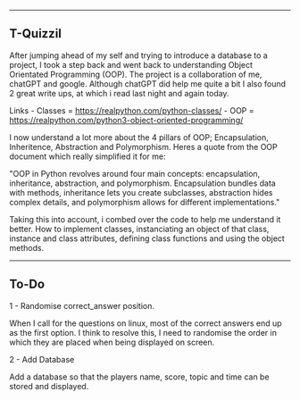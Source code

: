 ---------------------------------------------------------------------------------------------------------------------------------
T-Quizzil
---------------------------------------------------------------------------------------------------------------------------------

After jumping ahead of my self and trying to introduce a database to a project, I took a step back and went back to understanding 
Object Orientated Programming (OOP).
The project is a collaboration of me, chatGPT and google. Although chatGPT did help me quite a bit I also found
2 great write ups, at which i read last night and again today.

Links - Classes = https://realpython.com/python-classes/
      - OOP     = https://realpython.com/python3-object-oriented-programming/

I now understand a lot more about the 4 pillars of OOP; Encapsulation, Inheritence, Abstraction and Polymorphism. Heres a 
quote from the OOP document which really simplified it for me:

   "OOP in Python revolves around four main concepts: encapsulation, inheritance, abstraction, and polymorphism. 
    Encapsulation bundles data with methods, inheritance lets you create subclasses, abstraction hides complex details, 
    and polymorphism allows for different implementations."


Taking this into account, i combed over the code to help me understand it better. How to implement classes, instanciating
an object of that class, instance and class attributes, defining class functions and using the object methods.

---------------------------------------------------------------------------------------------------------------------------------
To-Do
---------------------------------------------------------------------------------------------------------------------------------

1 - Randomise correct_answer position.

When I call for the questions on linux, most of the correct answers end up as the first option. I think to resolve this, 
I need to randomise the order in which they are placed when being displayed on screen. 

2 - Add Database

Add a database so that the players name, score, topic and time can be stored and displayed.










    
